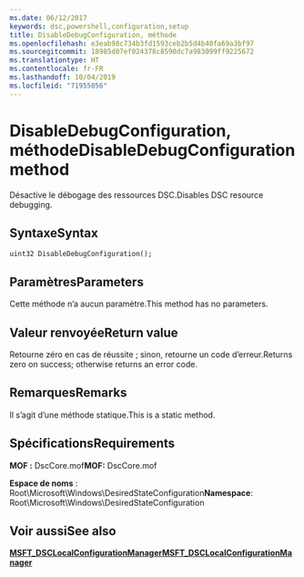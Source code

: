 ```yaml
---
ms.date: 06/12/2017
keywords: dsc,powershell,configuration,setup
title: DisableDebugConfiguration, méthode
ms.openlocfilehash: e3eab98c734b3fd1593ceb2b5d4b40fa69a3bf97
ms.sourcegitcommit: 18985d07ef024378c8590dc7a983099ff9225672
ms.translationtype: HT
ms.contentlocale: fr-FR
ms.lasthandoff: 10/04/2019
ms.locfileid: "71955056"
---
```

# <a name="disabledebugconfiguration-method"></a><span data-ttu-id="a9920-103">DisableDebugConfiguration, méthode</span><span class="sxs-lookup"><span data-stu-id="a9920-103">DisableDebugConfiguration method</span></span>

<span data-ttu-id="a9920-104">Désactive le débogage des ressources DSC.</span><span class="sxs-lookup"><span data-stu-id="a9920-104">Disables DSC resource debugging.</span></span>

## <a name="syntax"></a><span data-ttu-id="a9920-105">Syntaxe</span><span class="sxs-lookup"><span data-stu-id="a9920-105">Syntax</span></span>

```mof
uint32 DisableDebugConfiguration();
```

## <a name="parameters"></a><span data-ttu-id="a9920-106">Paramètres</span><span class="sxs-lookup"><span data-stu-id="a9920-106">Parameters</span></span>

<span data-ttu-id="a9920-107">Cette méthode n’a aucun paramètre.</span><span class="sxs-lookup"><span data-stu-id="a9920-107">This method has no parameters.</span></span>

## <a name="return-value"></a><span data-ttu-id="a9920-108">Valeur renvoyée</span><span class="sxs-lookup"><span data-stu-id="a9920-108">Return value</span></span>

<span data-ttu-id="a9920-109">Retourne zéro en cas de réussite ; sinon, retourne un code d’erreur.</span><span class="sxs-lookup"><span data-stu-id="a9920-109">Returns zero on success; otherwise returns an error code.</span></span>

## <a name="remarks"></a><span data-ttu-id="a9920-110">Remarques</span><span class="sxs-lookup"><span data-stu-id="a9920-110">Remarks</span></span>

<span data-ttu-id="a9920-111">Il s’agit d’une méthode statique.</span><span class="sxs-lookup"><span data-stu-id="a9920-111">This is a static method.</span></span>

## <a name="requirements"></a><span data-ttu-id="a9920-112">Spécifications</span><span class="sxs-lookup"><span data-stu-id="a9920-112">Requirements</span></span>

<span data-ttu-id="a9920-113">**MOF :** DscCore.mof</span><span class="sxs-lookup"><span data-stu-id="a9920-113">**MOF:** DscCore.mof</span></span>

<span data-ttu-id="a9920-114">**Espace de noms** : Root\Microsoft\Windows\DesiredStateConfiguration</span><span class="sxs-lookup"><span data-stu-id="a9920-114">**Namespace**: Root\Microsoft\Windows\DesiredStateConfiguration</span></span>

## <a name="see-also"></a><span data-ttu-id="a9920-115">Voir aussi</span><span class="sxs-lookup"><span data-stu-id="a9920-115">See also</span></span>

[<span data-ttu-id="a9920-116">**MSFT_DSCLocalConfigurationManager**</span><span class="sxs-lookup"><span data-stu-id="a9920-116">**MSFT_DSCLocalConfigurationManager**</span></span>](msft-dsclocalconfigurationmanager.md)
